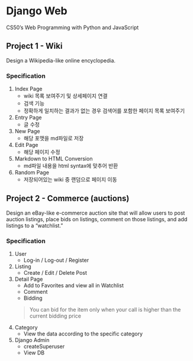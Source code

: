 # Django Web

CS50’s Web Programming with Python and JavaScript

## Project 1 - Wiki
Design a Wikipedia-like online encyclopedia.

### Specification

1. Index Page
    -  wiki 목록 보여주기 및 상세페이지 연결
    -  검색 기능
    - 정확하게 일치하는 결과가 없는 경우 검색어를 포함한 페이지 목록 보여주기
2. Entry Page
    -  글 수정 
3. New Page
    -  해당 포맷을 md파일로 저장
4. Edit Page
    -  해당 페이지 수정
5. Markdown to HTML Conversion
    -  md파일 내용을 html syntax에 맞추어 반환
6. Random Page
    -  저장되어있는 wiki 중 랜덤으로 페이지 이동



## Project 2 - Commerce (auctions)
Design an eBay-like e-commerce auction site that will allow users to post auction listings, place bids on listings, comment on those listings, and add listings to a “watchlist.”

### Specification

1. User
    -  Log-in / Log-out / Register
2. Listing
    -  Create / Edit / Delete Post
3. Detail Page
    -  Add to Favorites and view all in Watchlist
    -  Comment
    -  Bidding
    > You can bid for the item only when your call is higher than the current bidding price
4. Category
    -  View the data according to the specific category
5. Django Admin
    -  createSuperuser
    -  View DB

 
